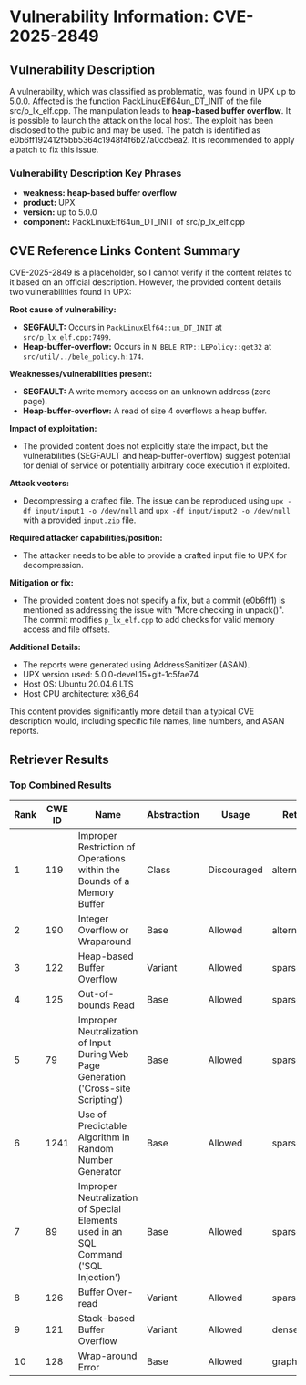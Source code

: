 # Vulnerability Information: CVE-2025-2849

## Vulnerability Description
A vulnerability, which was classified as problematic, was found in UPX up to 5.0.0. Affected is the function PackLinuxElf64un_DT_INIT of the file src/p_lx_elf.cpp. The manipulation leads to **heap-based buffer overflow**. It is possible to launch the attack on the local host. The exploit has been disclosed to the public and may be used. The patch is identified as e0b6ff192412f5bb5364c1948f4f6b27a0cd5ea2. It is recommended to apply a patch to fix this issue.

### Vulnerability Description Key Phrases
- **weakness:** **heap-based buffer overflow**
- **product:** UPX
- **version:** up to 5.0.0
- **component:** PackLinuxElf64un_DT_INIT of src/p_lx_elf.cpp

## CVE Reference Links Content Summary
CVE-2025-2849 is a placeholder, so I cannot verify if the content relates to it based on an official description. However, the provided content details two vulnerabilities found in UPX:

**Root cause of vulnerability:**

*   **SEGFAULT:** Occurs in `PackLinuxElf64::un_DT_INIT` at `src/p_lx_elf.cpp:7499`.
*   **Heap-buffer-overflow:** Occurs in `N_BELE_RTP::LEPolicy::get32` at `src/util/../bele_policy.h:174`.

**Weaknesses/vulnerabilities present:**

*   **SEGFAULT:**  A write memory access on an unknown address (zero page).
*   **Heap-buffer-overflow:** A read of size 4 overflows a heap buffer.

**Impact of exploitation:**

*   The provided content does not explicitly state the impact, but the vulnerabilities (SEGFAULT and heap-buffer-overflow) suggest potential for denial of service or potentially arbitrary code execution if exploited.

**Attack vectors:**

*   Decompressing a crafted file. The issue can be reproduced using `upx -df input/input1 -o /dev/null` and `upx -df input/input2 -o /dev/null` with a provided `input.zip` file.

**Required attacker capabilities/position:**

*   The attacker needs to be able to provide a crafted input file to UPX for decompression.

**Mitigation or fix:**

*   The provided content does not specify a fix, but a commit (e0b6ff1) is mentioned as addressing the issue with "More checking in unpack()". The commit modifies `p_lx_elf.cpp` to add checks for valid memory access and file offsets.

**Additional Details:**

*   The reports were generated using AddressSanitizer (ASAN).
*   UPX version used: 5.0.0-devel.15+git-1c5fae74
*   Host OS: Ubuntu 20.04.6 LTS
*   Host CPU architecture: x86\_64

This content provides significantly more detail than a typical CVE description would, including specific file names, line numbers, and ASAN reports.

## Retriever Results

### Top Combined Results

| Rank | CWE ID | Name | Abstraction | Usage  | Retrievers | Individual Scores |
|------|--------|------|-------------|-------|------------|-------------------|
| 1 | 119 | Improper Restriction of Operations within the Bounds of a Memory Buffer | Class | Discouraged | alternate_terms | 0.800 |
| 2 | 190 | Integer Overflow or Wraparound | Base | Allowed | alternate_terms | 0.800 |
| 3 | 122 | Heap-based Buffer Overflow | Variant | Allowed | sparse | 0.516 |
| 4 | 125 | Out-of-bounds Read | Base | Allowed | sparse | 0.514 |
| 5 | 79 | Improper Neutralization of Input During Web Page Generation ('Cross-site Scripting') | Base | Allowed | sparse | 0.511 |
| 6 | 1241 | Use of Predictable Algorithm in Random Number Generator | Base | Allowed | sparse | 0.504 |
| 7 | 89 | Improper Neutralization of Special Elements used in an SQL Command ('SQL Injection') | Base | Allowed | sparse | 0.472 |
| 8 | 126 | Buffer Over-read | Variant | Allowed | sparse | 0.469 |
| 9 | 121 | Stack-based Buffer Overflow | Variant | Allowed | dense | 0.591 |
| 10 | 128 | Wrap-around Error | Base | Allowed | graph | 0.003 |

